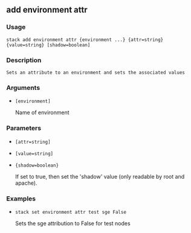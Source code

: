 ## add environment attr

### Usage

`stack add environment attr {environment ...} {attr=string} {value=string} [shadow=boolean]`

### Description


	Sets an attribute to an environment and sets the associated values 

	

### Arguments

* `[environment]`

   Name of environment


### Parameters
* `[attr=string]`
* `[value=string]`
* `{shadow=boolean}`

   If set to true, then set the 'shadow' value (only readable by root
	and apache).

### Examples

* `stack set environment attr test sge False`

   Sets the sge attribution to False for test nodes



